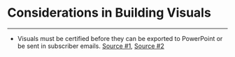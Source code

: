 



# Considerations in Building Visuals
---


*   Visuals must be certified before they can be exported to PowerPoint or be sent in subscriber emails. [Source #1](https://powerbi.microsoft.com/en-us/documentation/powerbi-custom-visuals-certified/), [Source #2](https://powerbi.microsoft.com/en-us/documentation/powerbi-custom-visuals-use/)




